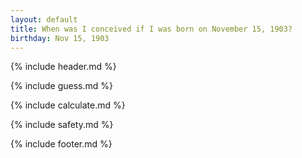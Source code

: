 ```yaml
---
layout: default
title: When was I conceived if I was born on November 15, 1903?
birthday: Nov 15, 1903
---
```


{% include header.md %}

{% include guess.md %}

{% include calculate.md %}

{% include safety.md %}

{% include footer.md %}



